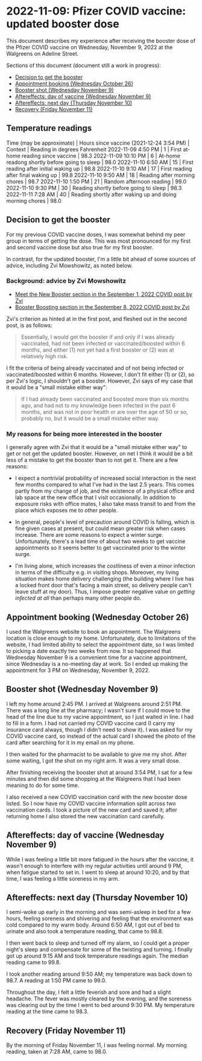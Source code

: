 # 2022-11-09: Pfizer COVID vaccine: updated booster dose

This document describes my experience after receiving the booster dose
of the Pfizer COVID vaccine on Wednesday, November 9, 2022 at the
Walgreens on Adeline Street.

Sections of this document (document still a work in progress):

* [Decision to get the booster](#decision-to-get-the-booster)
* [Appointment booking (Wednesday October 26)](#appointment-booking-wednesday-october-26)
* [Booster shot (Wednesday November 9)](#booster-shot-wednesday-november-9)
* [Aftereffects: day of vaccine (Wednesday November 9)](#aftereffects-day-of-vaccine-wednesday-november-9)
* [Aftereffects: next day (Thursday November 10)](#aftereffects-next-day-thursday-november-10)
* [Recovery (Friday November 11)](#recovery-friday-november-11)

## Temperature readings

Time (may be approximate) | Hours since vaccine (2021-12-24 3:54 PM) | Context | Reading in degrees Fahrenheit
2022-11-09 4:50 PM | 1 | First at-home reading since vaccine | 98.3
2022-11-09 10:10 PM | 6 | At-home readong shortly before going to sleep | 98.0
2022-11-10 6:50 AM | 15 | First reading after initial waking up | 98.8
2022-11-10 9:10 AM | 17 | First reading after final waking up | 99.8
2022-11-10 9:50 AM | 18 | Reading after morning chores | 98.7
2022-11-10 1:50 PM | 21 | Random afternoon reading | 99.0
2022-11-10 9:30 PM | 30 | Reading shortly before going to sleep | 98.3
2022-11-11 7:28 AM | 40 | Reading shortly after waking up and doing morning chores | 98.0

## Decision to get the booster

For my previous COVID vaccine doses, I was somewhat behind my peer
group in terms of getting the dose. This was most pronounced for my
first and second vaccine dose but also true for my first booster.

In contrast, for the updated booster, I'm a little bit ahead of some
sources of advice, including Zvi Mowshowitz, as noted below.

### Background: advice by Zvi Mowshowitz

* [Meet the New Booster section in the September 1, 2022 COVID post by Zvi](https://www.lesswrong.com/posts/tdsnP3nagQwjib3eg/covid-9-1-22-meet-the-new-booster#Meet_the_New_Booster)
* [Booster Boosting section in the September 8, 2022 COVID post by Zvi](https://www.lesswrong.com/posts/PXyBqrHfx3hNvApdn/covid-9-8-22-booster-boosting#Booster_Boosting)

Zvi's criterion as hinted at in the first post, and fleshed out in the
second post, is as follows:

> Essentially, I would get the booster if and only if I was already
> vaccinated, had not been infected or vaccinated/boosted within 6
> months, and either (1) not yet had a first booster or (2) was at
> relatively high risk.

I fit the criteria of being already vaccinated and of not being
infected or vaccinated/boosted within 6 months. However, I don't fit
either (1) or (2), so per Zvi's logic, I shouldn't get a
booster. However, Zvi says of my case that it would be a "small
mistake either way":

> If I had already been vaccinated and boosted more than six months
> ago, and had not to my knowledge been infected in the past 6 months,
> and was not in poor health or are over the age of 50 or so, probably
> no, but it would be a small mistake either way.

### My reasons for being more interested in the booster

I generally agree with Zvi that it would be a "small mistake either
way" to get or not get the updated booster. However, on net I think it
would be a bit less of a mistake to get the booster than to not get
it. There are a few reasons:

* I expect a nontrivial probability of increased social interaction in
  the next few months compared to what I've had in the last 2.5
  years. This comes partly from my change of job, and the existence of
  a physical office and lab space at the new office that I visit
  occasionally. In addition to exposure risks with office mates, I
  also take mass transit to and from the place which exposes me to
  other people.

* In general, people's level of precaution around COVID is falling,
  which is fine given cases at present, but could mean greater risk
  when cases increase. There are some reasons to expect a winter
  surge. Unfortunately, there's a lead time of about two weeks to get
  vaccine appointments so it seems better to get vaccinated prior to
  the winter surge.

* I'm living alone, which increases the costliness of even a minor
  infection in terms of the difficulty e.g. in visiting
  shops. Moreover, my living situation makes home delivery challenging
  (the building where I live has a locked front door that's facing a
  main street, so delivery people can't leave stuff at my door). Thus,
  I impose greater negative value on *getting infected at all* than
  perhaps many other people do.

## Appointment booking (Wednesday October 26)

I used the Walgreens website to book an appointment. The Walgreens
location is close enough to my home. Unfortunately, due to limitations
of the website, I had limited ability to select the appointment date,
so I was limited to picking a date exactly two weeks from now. It so
happened that Wednesday November 9 is a convenient time for a vaccine
appointment, since Wednesday is a no-meeting day at work. So I ended
up making the appointment for 3 PM on Wednesday, November 9, 2022.

## Booster shot (Wednesday November 9)

I left my home around 2:45 PM. I arrived at Walgreens around 2:51
PM. There was a long line at the pharmacy; I wasn't sure if I could
move to the head of the line due to my vacine appointment, so I just
waited in line. I had to fill in a form. I had not carried my COVID
vaccine card (I carry my insurance card always, though I didn't need
to show it). I was asked for my COVID vaccine card, so instead of the
actual card I showed the photo of the card after searching for it in
my email on my phone.

I then waited for the pharmacist to be available to give me my
shot. After some waiting, I got the shot on my right arm. It was a
very small dose.

After finishing receiving the booster shot at around 3:54 PM, I sat
for a few minutes and then did some shopping at the Walgreens that I
had been meaning to do for some time.

I also received a new COVID vaccination card with the new booster dose
listed. So I now have my COVID vaccine information split across two
vaccination cards. I took a picture of the new card and saved it;
after returning home I also stored the new vaccination card carefully.

## Aftereffects: day of vaccine (Wednesday November 9)

While I was feeling a little bit more fatigued in the hours after the
vaccine, it wasn't enough to interfere with my regular activities
until around 9 PM, when fatigue started to set in. I went to sleep at
around 10:20, and by that time, I was feeling a little soreness in my
arm.

## Aftereffects: next day (Thursday November 10)

I semi-woke up early in the morning and was semi-asleep in bed for a
few hours, feeling soreness and shivering and feeling that the
environment was cold compared to my warm body. Around 6:50 AM, I got
out of bed to urinate and also took a temperature reading, that came
to 98.8.

I then went back to sleep and turned off my alarm, so I could get a
proper night's sleep and compensate for some of the twisting and
turning. I finally got up around 9:15 AM and took temperature readings
again. The median reading came to 99.8.

I took another reading around 9:50 AM; my temperature was back down to
98.7. A reading at 1:50 PM came to 99.0.

Throughout the day, I felt a little feverish and sore and had a slight
headache. The fever was mostly cleared by the evening, and the
soreness was clearing out by the time I went to bed around 9:30 PM. My
temperature reading at the time came to 98.3.

## Recovery (Friday November 11)

By the morning of Friday November 11, I was feeling normal. My morning
reading, taken at 7:28 AM, came to 98.0.

